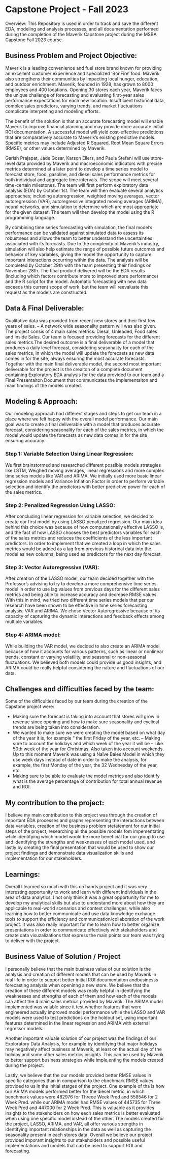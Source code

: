 # Capstone Project - Fall 2023

Overview: 
This Repository is used in order to track and save the different EDA, modeling and analysis processes, and all documentation performed during the completion of the Maverik Capstone project during the MSBA Capstone  Fall 2023 course.

## Business Problem and Project Objective:

Maverik is a leading convenience and fuel store brand known for providing an excellent customer experience and specialized ‘BonFire’ food. Maverik also strengthens their communities by impacting local hunger, education, and outdoor enrichment. Maverik, founded in 1928, has grown to 8000 employees and 400 locations. Opening 30 stores each year, Maverik faces the unique challenge of forecasting and evaluating first-year sales performance expectations for each new location. Insufficient historical data, complex sales predictors, varying trends, and market fluctuations complicate interpreting and modeling efforts. 

The benefit of the solution is that an accurate forecasting model will enable Maverik to improve financial planning and may provide more accurate initial ROI documentation. A successful model will yield cost-effective predictions that are comparatively accurate to Maverik’s existing predictive models. Specific metrics may include Adjusted R Squared, Root Mean Square Errors (RMSE), or other values determined by Maverik.

Garish Prajapat, Jade Gosar, Karson Eilers, and Paula Stefani will use store-level data provided by Maverik and macroeconomic indicators with precise metrics determined at a later point to develop a time series model to forecast store, food, gasoline, and diesel sales performance metrics for both individual and aggregate time intervals. The scope will meet several time-certain milestones. The team will first perform exploratory data analysis (EDA) by October 1st. The team will then evaluate several analytics approaches; including autoregression, weighted moving averages, vector autoregression (VAR), autoregressive integrated moving averages (ARIMA), neural networks, and simulation to determine which are most appropriate for the given dataset. The team will then develop the model using the R programming language. 

By combining time series forecasting with simulation, the final model’s performance can be validated against simulated data to assess its robustness and allows the team to better understand the uncertainties associated with its forecasts. Due to the complexity of Maverik’s industry, simulation will also help estimate the range of possible future outcomes and behavior of key variables, giving the model the opportunity to capture important interactions occurring within the data. The analysis will be completed by October 29th with the team presenting their findings on November 28th. The final product delivered will be the EDA results (including which factors contribute more to improved store performance) and the R script for the model. Automatic forecasting with new data exceeds this current scope of work, but the team will reevaluate this request as the models are constructed.

## Data & Final Deliverable:

Qualitative data was provided from recent new stores and their first few years of sales. – A network wide seasonality  pattern will was also given. The project consis of 4 main sales metrics: Diesal, Unleaded, Food sales and Inside Sales. Our team is focused providing forecasts for the different sales metrics.The desired outcome is a final deliverable of a model that produces a daily level forecast, considering seasonality for each of the sales metrics, in which the model will update the forecasts as new data comes in for the site, always ensuring the most accurate forecasts. Together with the main final deliverable model, the second most important deliverable for the project is the creaiton of a complete document containing Exploratory EDA analysis for the data provided to our team and a Final Presentaiton Document that communicates the implementaiton and main findings of the models created. 

## Modeling & Approach:
Our modeling approach had different stages and steps to get our team in a place where we felt happy with the overall model performance. Our main goal was to create a final deliverable with  a model that produces accurate forecast, considering seasonality for each of the sales metrics, in which the model would update the forecasts as new data comes in for the site ensuring accuracy. 

### Step 1: Variable Selection Using Linear Regression:
We first brainstormed and researched different possible models strategies like LSTM, Weighed moving averages, linear regressions and more complex time series models like VAR and ARIMA. We initially used more basic linear regression models and Variance Inflation Factor in order to perform variable selection and identify the predictors with better predictive power for each of the sales metrics.

### Step 2: Penalized Regression Using LASSO:
After concluding linear regression for variable selection, we decided to create our first model by using LASSO penalized regression. Our main idea behind this choice was because of how computationally effective LASSO is, and the fact of how LASSO chooses the best predictors variables for each of the sales metrics and reduces the coefficients of the less important predictors. In order to implement that we created a loop in which the sales metrics would be added as a lag from previous historical data into the model as new columns, being used as predictors for the next day forecast. 

### Step 3: Vector Autoregressive (VAR):
After creation of the LASSO model, our team decided together with the Professor’s advising to try to develop a more comprehensive time series model in order to use lag values from previous days for the different sales metrics and being able to increase accuracy and decrease RMSE values. With this in mind, we tried two different time series models that per our research have been shown to be effective in time series forecasting analysis: VAR and ARIMA. We chose Vector Autoregressive because of its capacity of capturing the dynamic interactions and feedback effects among multiple variables. 

### Step 4: ARIMA model:
While building the VAR model, we decided to also create an ARIMA model because of how it accounts for various patterns, such as linear or nonlinear trends, constant or varying volatility, and seasonal or non-seasonal fluctuations. We believed both models could provide us good insights, and ARIMA could be really helpful considering the nature and fluctuations of our data.  

## Challenges and difficulties faced by the team:

Some of the difficulties faced by our team during the creation of the Capstone project were:
- Making sure the forecast is taking into account that stores will grow in revenue since opening and how to make sure seasonality and cyclical trends are being taken into consideration.
- We wanted to make sure we were creating the model based on what day of the year it is, for example “ the first Friday of the year, etc. – Making sure to account the holidays and which week of the year it will be – Like 50th week of the year for Christmas. Also taken into account weekends. Up to this moment Maverik was using a Naïve Baies Model in which they use week days instead of date in order to make the analysis, for example, the first Monday of the year,  the 32 Wednesday of the year, etc. 
- Making sure to be able to evaluate the model metrics and also identify what is the average percentage of contribution for total annual revenue and ROI.

## My contribution to the project:

I believe my main contribution to this project was through the creation of important EDA processes and graphs representing the interactions between data variables, creation of the business problem stetatement for our initial steps of the project, researching all the possible models fom impementating while identifying which model would be more beneficial for our group to use and identifying the strengths and weaknesses of each model used, and lastly by creating the final presentation that would be used to show our project findings and demonstrate data visualization skills and implementation for our stakeholders. 

## Learnings:

Overall I learned so much with this on hands project and it was very interesting opportunity to work and learn with different individuals in the area of data analytics. I not only think it was a great opportunity for me to develop my analytical skills but also to understand more about how they are applicable to real-world scenarios and context challenges, while also learning how to better communicate and use data knowledge exchange tools to support the efficiency and communication/collaboration of the work project. It was also really important for me to learn how to better organize presentations in order to communicate effectively with stekaholders and create data visuzalizations that express the main points our team was trying to deliver with the project.


## Business Value of Solution / Project 
I personally believe that the main business value of our solution is the analysis and creation of different models that can be used by Maverik in real life in order to support better initial ROI documentaiton andbusinesss forecasting analysis when openinng a new store. We believe that the creation of these different models was really helpful in identifying the weaknesses and strengths of each of them and how each of the models caa affect the 4 main sales metrics provided by Maverik. The ARIMA model implemented was valable since it test whether features that were engineered actually improved model performance while the LASSO and VAR models were used to test predictions on the holdout set, using important features determined in the linear regression and ARIMA with external regressor models. 

Another important valuale solution of our project was the findings of our Exploratory Data Analysis, for example by identifying that major holidays may negatively affect business at Maverik, at least on the actual day of the holiday and some other sales metrics insights. This can be used by Maverik to better support business strategies while imple,enting the models created during the project.

Lastly, we believe that the our models provided better RMSE values in specific categories than in comparison to the ebnchmark RMSE values provided to us in the initial statges of the project. One example of tha is how our ARIMA models performed better for the diesel metric, in which benchmark values were 482976 for Threee Week Pred and 558546 for 2 Week Pred. while our ARIMA model had RMSE values of 445735 for Three Week Pred and 447000 for 2 Week Pred. This is valuable as it provides insights to the stakeholders on how each sales metrics is better evaluated when using one specific model instead of the other. The models created for the project,  LASSO, ARIMA, and VAR, all offer various strengths in identifying important relationships in the data as well as capturing the seasonality present in each stores data. Overall we believe our project provided imporant insights to our stakeholders and possible useful implementations and models that can be used to support ROI and forecasting. 





